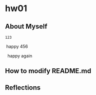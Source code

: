 # hw01
## About Myself
    123
&nbsp;happy
456

&nbsp;&nbsp;happy again
## How to modify README.md 
## Reflections
